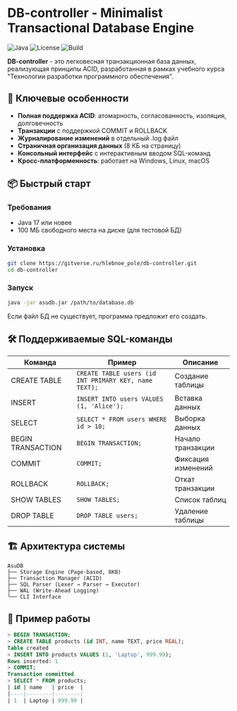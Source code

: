 # DB-controller - Minimalist Transactional Database Engine

![Java](https://img.shields.io/badge/Java-17+-blue.svg)
![License](https://img.shields.io/badge/License-MIT-green.svg)
![Build](https://img.shields.io/badge/Build-Passing-brightgreen.svg)

**DB-controller** - это легковесная транзакционная база данных, реализующая принципы ACID, разработанная в рамках учебного курса "Технологии разработки программного обеспечения".

## 🌟 Ключевые особенности

- **Полная поддержка ACID**: атомарность, согласованность, изоляция, долговечность
- **Транзакции** с поддержкой COMMIT и ROLLBACK
- **Журналирование изменений** в отдельный .log файл
- **Страничная организация данных** (8 КБ на страницу)
- **Консольный интерфейс** с интерактивным вводом SQL-команд
- **Кросс-платформенность**: работает на Windows, Linux, macOS

## 📦 Быстрый старт

### Требования
- Java 17 или новее
- 100 МБ свободного места на диске (для тестовой БД)

### Установка
```bash
git clone https://gitverse.ru/hlebnoe_pole/db-controller.git
cd db-controller
```

### Запуск
```bash
java -jar asudb.jar /path/to/database.db
```

Если файл БД не существует, программа предложит его создать.

## 🛠 Поддерживаемые SQL-команды

| Команда                | Пример                          | Описание                     |
|------------------------|---------------------------------|------------------------------|
| CREATE TABLE           | `CREATE TABLE users (id INT PRIMARY KEY, name TEXT);` | Создание таблицы |
| INSERT                 | `INSERT INTO users VALUES (1, 'Alice');` | Вставка данных |
| SELECT                 | `SELECT * FROM users WHERE id > 10;`     | Выборка данных |
| BEGIN TRANSACTION      | `BEGIN TRANSACTION;`            | Начало транзакции |
| COMMIT                 | `COMMIT;`                       | Фиксация изменений |
| ROLLBACK               | `ROLLBACK;`                     | Откат транзакции |
| SHOW TABLES            | `SHOW TABLES;`                  | Список таблиц |
| DROP TABLE             | `DROP TABLE users;`             | Удаление таблицы |

## 🏗 Архитектура системы

```
AsuDB
├── Storage Engine (Page-based, 8KB)
├── Transaction Manager (ACID)
├── SQL Parser (Lexer → Parser → Executor)
├── WAL (Write-Ahead Logging)
└── CLI Interface
```

## 📝 Пример работы

```sql
> BEGIN TRANSACTION;
> CREATE TABLE products (id INT, name TEXT, price REAL);
Table created
> INSERT INTO products VALUES (1, 'Laptop', 999.99);
Rows inserted: 1
> COMMIT;
Transaction committed
> SELECT * FROM products;
| id | name   | price  |
|----|--------|--------|
| 1  | Laptop | 999.99 |
```

